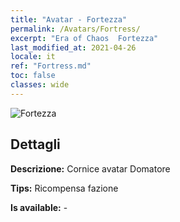 ```yaml
---
title: "Avatar - Fortezza"
permalink: /Avatars/Fortress/
excerpt: "Era of Chaos  Fortezza"
last_modified_at: 2021-04-26
locale: it
ref: "Fortress.md"
toc: false
classes: wide
---
```

 ![Fortezza](/images/a/avatarFrame_46.png)

## Dettagli

 **Descrizione:** Cornice avatar Domatore 

 **Tips:** Ricompensa fazione 

 **Is available:**  - 

